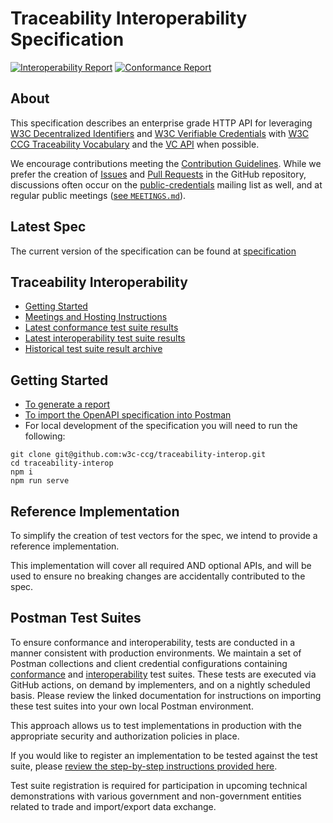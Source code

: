 # Traceability Interoperability Specification

[![Interoperability Report](https://github.com/w3c-ccg/traceability-interop/actions/workflows/interoperability-report.yml/badge.svg)](https://github.com/w3c-ccg/traceability-interop/actions/workflows/interoperability-report.yml)
[![Conformance Report](https://github.com/w3c-ccg/traceability-interop/actions/workflows/conformance-run.yml/badge.svg)](https://github.com/w3c-ccg/traceability-interop/actions/workflows/conformance-run.yml)

## About

This specification describes an enterprise grade HTTP API for leveraging 
[W3C Decentralized Identifiers](https://www.w3.org/TR/did-core/) and 
[W3C Verifiable Credentials](https://www.w3.org/TR/vc-data-model/) with 
[W3C CCG Traceability Vocabulary](https://w3c-ccg.github.io/traceability-vocab/) 
and the [VC API](https://w3c-ccg.github.io/vc-api/) when possible.

We encourage contributions meeting the [Contribution
Guidelines](CONTRIBUTING.md). While we prefer the creation of 
[Issues](https://github.com/w3c-ccg/traceability-interop/issues) and 
[Pull Requests](https://github.com/w3c-ccg/traceability-interop/pulls) in the 
GitHub repository, discussions often occur on the
[public-credentials](http://lists.w3.org/Archives/Public/public-credentials/)
mailing list as well, and at regular public meetings ([see `MEETINGS.md`](./MEETINGS.md)).

## Latest Spec

The current version of the specification can be found at [specification](https://w3id.org/traceability/interoperability/openapi)

## Traceability Interoperability

- [Getting Started](#getting-started)
- [Meetings and Hosting Instructions]('./MEETINGS.md')
- [Latest conformance test suite results](https://w3id.org/traceability/interoperability/reports/conformance)
- [Latest interoperability test suite results](https://w3id.org/traceability/interoperability/reports/interoperability)
- [Historical test suite result archive](https://w3id.org/traceability/interoperability/reports/archive)

## Getting Started



- [To generate a report](./reporting/README.md)
- [To import the OpenAPI specification into Postman](./OPENAPI.MD)
- For local development of the specification you will need to run the following: 
```
git clone git@github.com:w3c-ccg/traceability-interop.git
cd traceability-interop
npm i
npm run serve
```


## Reference Implementation

To simplify the creation of test vectors for the spec, we intend to provide 
a reference implementation.

This implementation will cover all required AND optional APIs, and will be 
used to ensure no breaking changes are accidentally contributed to the spec.

## Postman Test Suites

To ensure conformance and interoperability, tests are conducted in a manner 
consistent with production environments. We maintain a set of Postman 
collections and client credential configurations containing 
[conformance](./tests) and [interoperability](./docs/tutorials) test suites. 
These tests are executed via GitHub actions, on demand by implementers, and 
on a nightly scheduled basis. Please review the linked documentation for 
instructions on importing these test suites into your own local Postman 
environment.

This approach allows us to test implementations in production with the 
appropriate security and authorization policies in place.

If you would like to register an implementation to be tested against the test 
suite, please 
[review the step-by-step instructions provided here](./environment-setup/README.md).

Test suite registration is required for participation in upcoming technical 
demonstrations with various government and non-government entities related to 
trade and import/export data exchange.

